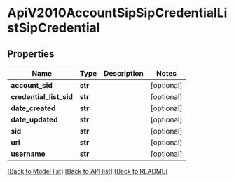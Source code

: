 # ApiV2010AccountSipSipCredentialListSipCredential

## Properties
Name | Type | Description | Notes
------------ | ------------- | ------------- | -------------
**account_sid** | **str** |  | [optional] 
**credential_list_sid** | **str** |  | [optional] 
**date_created** | **str** |  | [optional] 
**date_updated** | **str** |  | [optional] 
**sid** | **str** |  | [optional] 
**uri** | **str** |  | [optional] 
**username** | **str** |  | [optional] 

[[Back to Model list]](../README.md#documentation-for-models) [[Back to API list]](../README.md#documentation-for-api-endpoints) [[Back to README]](../README.md)


